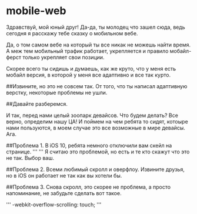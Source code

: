 # mobile-web

Здравствуй, мой юный друг! Да-да, ты молодец что зашел сюда, ведь сегодня я расскажу тебе сказку о мобильном вебе.

Да, о том самом вебе на который ты все никак не можешь найти время. А меж тем мобильный трафик работает, укрепляется и правило мобайл-ферст только укрепляет свои позиции.

Скорее всего ты сидишь и думаешь, как же круто, что у меня есть мобайл версия, в которой у меня все адаптивно и все так курто.

##Извините, но это не совсем так.
От того, что ты написал адаптивную верстку, некоторые проблемы не ушли.

##Давайте разберемся.

И так, перед нами целый зоопарк девайсов. Что будем делать? Все верно, определим нашу ЦА! И поймем на чем ребята то сидят, котоыре нами пользуются, в моем случае это все возможные в мире девайсы. Ага.

##Проблема 1.
В iOS 10, ребята немного отключили вам скейл на странице.
'''
<meta name="viewport" content="width=device-width, initial-scale=1.0, maximum-scale=1.0, user-scalable=no">
'''
Я считаю это проблемой, но есть и те кто скажут что это не так. Выбор ваш.

##Проблема 2.
Всеми любимый скролл и оверфлоу. Извините друзья, но в iOS он работает не так как вы хотели бы.

##Проблема 3.
Снова скролл, это скорее не проблема, а просто напоминание, не забудьте сделать вот такое.

'''
-webkit-overflow-scrolling: touch;
'''
